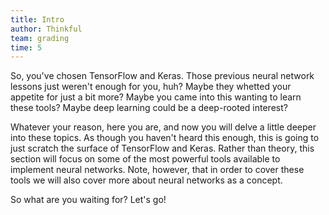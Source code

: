 ```yaml
---
title: Intro
author: Thinkful
team: grading
time: 5
---
```


So, you've chosen TensorFlow and Keras. Those previous neural network lessons just weren't enough for you, huh? Maybe they whetted your appetite for just a bit more? Maybe you came into this wanting to learn these tools? Maybe deep learning could be a deep-rooted interest?

Whatever your reason, here you are, and now you will delve a little deeper into these topics. As though you haven't heard this enough, this is going to just scratch the surface of TensorFlow and Keras. Rather than theory, this section will focus on some of the most powerful tools available to implement neural networks. Note, however, that in order to cover these tools we will also cover more about neural networks as a concept.

So what are you waiting for? Let's go!
